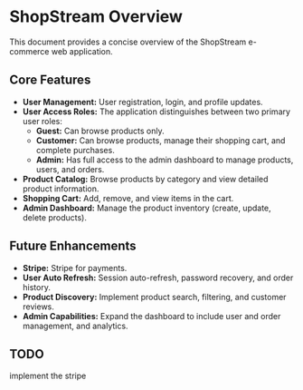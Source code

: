 # ShopStream Overview

This document provides a concise overview of the ShopStream e-commerce web application.

## Core Features

- **User Management:** User registration, login, and profile updates.
- **User Access Roles:** The application distinguishes between two primary user roles:
  - **Guest:** Can browse products only.
  - **Customer:** Can browse products, manage their shopping cart, and complete purchases.
  - **Admin:** Has full access to the admin dashboard to manage products, users, and orders.
- **Product Catalog:** Browse products by category and view detailed product information.
- **Shopping Cart:** Add, remove, and view items in the cart.
- **Admin Dashboard:** Manage the product inventory (create, update, delete products).

## Future Enhancements

- **Stripe:** Stripe for payments.
- **User Auto Refresh:** Session auto-refresh, password recovery, and order history.
- **Product Discovery:** Implement product search, filtering, and customer reviews.
- **Admin Capabilities:** Expand the dashboard to include user and order management, and analytics.

## TODO

implement the stripe
